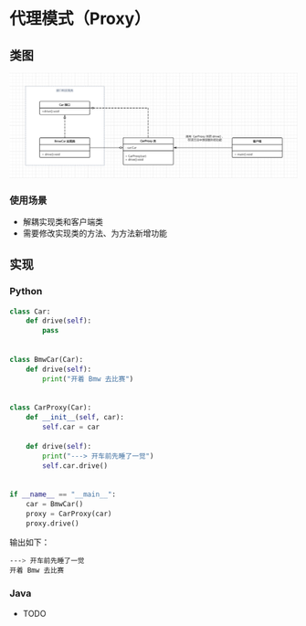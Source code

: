 # 代理模式（Proxy）

## 类图

![](https://raw.githubusercontent.com/hsxhr-10/Blog/master/image/%E8%AE%BE%E8%AE%A1%E6%A8%A1%E5%BC%8F-21.png)

### 使用场景

- 解耦实现类和客户端类
- 需要修改实现类的方法、为方法新增功能

## 实现

### Python

```python
class Car:
    def drive(self):
        pass


class BmwCar(Car):
    def drive(self):
        print("开着 Bmw 去比赛")


class CarProxy(Car):
    def __init__(self, car):
        self.car = car

    def drive(self):
        print("---> 开车前先睡了一觉")
        self.car.drive()


if __name__ == "__main__":
    car = BmwCar()
    proxy = CarProxy(car)
    proxy.drive()
```

输出如下：

```BASH
---> 开车前先睡了一觉
开着 Bmw 去比赛
```

### Java

- TODO
